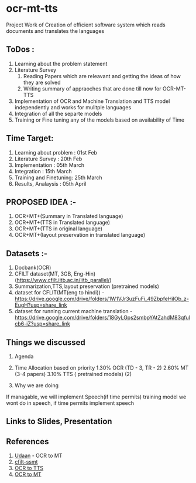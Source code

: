 # ocr-mt-tts
Project Work of Creation of efficient software system which reads documents and translates the languages 


## ToDos :

1. Learning about the problem statement
2. Literature Survey 
   1. Reading Papers which are releavant and getting the ideas of how they are solved 
   2. Writing summary of appraoches that are done till now for OCR-MT-TTS   
3. Implementation of OCR and Machine Translation and TTS model independently and works for mulitple languages
4. Integration of all the separte models
5. Training or Fine tuning any of the models based on availability of Time


## Time Target:

1. Learning about problem : 01st Feb
2. Literature Survey      : 20th Feb
3. Implementation         : 05th March
4. Integration            : 15th March
5. Training and Finetuning: 25th March
6. Results, Analaysis     : 05th April


## PROPOSED IDEA :-
1. OCR+MT+(Summary in Translated language)
2. OCR+MT+(TTS in Translated language)
3. OCR+MT+(TTS in original language)
4. OCR+MT+(layout preservation in translated language) 


## Datasets :-
1. Docbank(OCR)
2. CFILT dataset(MT, 3GB, Eng-Hin) (https://www.cfilt.iitb.ac.in/iitb_parallel/)
3. Summarization,TTS,layout preservation (pretrained models)
4. dataset for CFLIT(MT(eng to hindi)) - https://drive.google.com/drive/folders/1W1VJr3uzFuFi_49ZbpfeHiIOb_z-EugH?usp=share_link
5. dataset for running current machine translation - https://drive.google.com/drive/folders/18GyLGps2smbpYAtZahdM83qfulcb6-iZ?usp=share_link

## Things we discussed

1. Agenda
2. Time Allocation based on priority
   1.30% OCR (TD - 3, TR - 2)
   2.60% MT (3-4 papers)
   3.10% TTS ( pretrained models) (2)

4. Why we are doing



If managable, we will implement Speech(if time permits)
training model we wont do in speech, if time permits implement speech


## Links to Slides, Presentation

## References

1. [Udaan](https://udaanproject.org/) - OCR to MT
2. [cfilt-ssmt](https://www.cfilt.iitb.ac.in/ssmt/speech2speech)
3. [OCR to TTS](https://ieeexplore.ieee.org/stamp/stamp.jsp?tp=&arnumber=9697030)
4. [OCR to MT](https://arxiv.org/abs/1910.05535)
